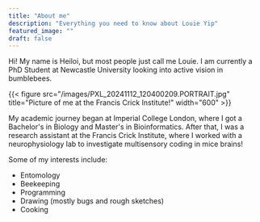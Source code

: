 ```yaml
---
title: "About me"
description: "Everything you need to know about Louie Yip"
featured_image: ""
draft: false
---
```


Hi! My name is Heiloi, but most people just call me Louie. I am currently a PhD Student at Newcastle University looking into active vision in bumblebees.  

{{< figure src="/images/PXL_20241112_120400209.PORTRAIT.jpg" title="Picture of me at the Francis Crick Institute!" width="600" >}}

My academic journey began at Imperial College London, where I got a Bachelor's in Biology and Master's in Bioinformatics. After that, I was a research assistant at the Francis Crick Institute, where I worked with a neurophysiology lab to investigate multisensory coding in mice brains! 

Some of my interests include:
* Entomology
* Beekeeping
* Programming
* Drawing (mostly bugs and rough sketches)
* Cooking
